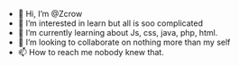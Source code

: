 - 👋 Hi, I’m @Zcrow
- 👀 I’m interested in learn but all is soo complicated
- 🌱 I’m currently learning about Js, css, java, php, html.
- 💞️ I’m looking to collaborate on nothing more than my self
- 📫 How to reach me nobody knew that.

<!---
HWGA
--->
